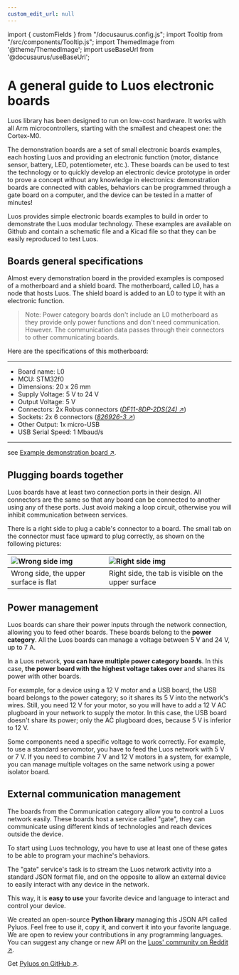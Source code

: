 ```yaml
---
custom_edit_url: null
---
```


import { customFields } from "/docusaurus.config.js";
import Tooltip from "/src/components/Tooltip.js";
import ThemedImage from '@theme/ThemedImage';
import useBaseUrl from '@docusaurus/useBaseUrl';

# A general guide to Luos electronic boards

Luos library has been designed to run on low-cost hardware. It works with all Arm microcontrollers, starting with the smallest and cheapest one: the Cortex-M0.

The demonstration boards are a set of small electronic boards examples, each hosting Luos and providing an electronic function (motor, distance sensor, battery, LED, potentiometer, etc.). These boards can be used to test the technology or to quickly develop an electronic device prototype in order to prove a concept without any knowledge in electronics: demonstration boards are connected with cables, behaviors can be programmed through a gate board on a computer, and the device can be tested in a matter of minutes!

Luos provides simple electronic boards examples to build in order to demonstrate the Luos modular technology. These examples are available on Github and contain a schematic file and a Kicad file so that they can be easily reproduced to test Luos.

## Boards general specifications

Almost every demonstration board in the provided examples is composed of a motherboard and a shield board. The motherboard, called L0, has a <Tooltip def={customFields.node_def}>node</Tooltip> that hosts Luos. The shield board is added to an L0 to type it with an electronic function.

<p align="center">
	<ThemedImage
		sources={{
		light: useBaseUrl('/img/l0-shield-black.png'),
		dark: useBaseUrl('/img/l0-shield-white.png'),
  	}}
	/>
</p>

> Note: Power category boards don't include an L0 motherboard as they provide only power functions and don't need communication. However. The communication data passes through their connectors to other communicating boards.

Here are the specifications of this motherboard:

---

- Board name: L0
- MCU: STM32f0
- Dimensions: 20 x 26 mm
- Supply Voltage: 5 V to 24 V
- Output Voltage: 5 V
- Connectors: 2x Robus connectors (<a href="https://octopart.com/df11-8dp-2ds%2824%29-hirose-39521447" target="_blank">_DF11-8DP-2DS(24) &#8599;_</a>)
- Sockets: 2x 6 connectors (<a href="https://octopart.com/826926-3-te+connectivity-40939547" target="_blank">_826926-3 &#8599;_</a>)
- Other Output: 1x micro-USB
- USB Serial Speed: 1 Mbaud/s

---

see <a href="https://github.com/Luos-io/Examples/tree/master/Hardware" target="_blank">Example demonstration board &#8599;</a>.

## Plugging boards together

Luos boards have at least two connection ports in their design. All connectors are the same so that any board can be connected to another using any of these ports. Just avoid making a loop circuit, otherwise you will inhibit communication between services.

There is a right side to plug a cable's connector to a board. The small tab on the connector must face upward to plug correctly, as shown on the following pictures:

| ![Wrong side img](/img/plug-no.png)   | ![Right side img](/img/plug-yes.png)                |
| :------------------------------------ | :-------------------------------------------------- |
| Wrong side, the upper surface is flat | Right side, the tab is visible on the upper surface |

## Power management

Luos boards can share their power inputs through the network connection, allowing you to feed other boards. These boards belong to the **power category**.
All the Luos boards can manage a voltage between 5 V and 24 V, up to 7 A.

In a Luos network, **you can have multiple power category boards**. In this case, **the power board with the highest voltage takes over** and shares its power with other boards.

For example, for a device using a 12 V motor and a USB board, the USB board belongs to the power category; so it shares its 5 V into the network's wires. Still, you need 12 V for your motor, so you will have to add a 12 V AC plugboard in your network to supply the motor. In this case, the USB board doesn't share its power; only the AC plugboard does, because 5 V is inferior to 12 V.

Some components need a specific voltage to work correctly. For example, to use a standard servomotor, you have to feed the Luos network with 5 V or 7 V. If you need to combine 7 V and 12 V motors in a system, for example, you can manage multiple voltages on the same network using a power isolator board.

## External communication management

The boards from the Communication category allow you to control a Luos network easily. These boards host a service called "gate", they can communicate using different kinds of technologies and reach devices outside the device.

To start using Luos technology, you have to use at least one of these gates to be able to program your machine's behaviors.

The "gate" service's task is to stream the Luos network activity into a standard JSON format file, and on the opposite to allow an external device to easily interact with any device in the network.

This way, it is **easy to use** your favorite device and language to interact and control your device.

We created an open-source **Python library** managing this JSON API called Pyluos. Feel free to use it, copy it, and convert it into your favorite language. We are open to review your contributions in any programming languages. You can suggest any change or new API on the <a href="https://www.reddit.com/r/Luos/" target="_blank">Luos' community on Reddit &#8599;</a>.

Get <a href="https://github.com/Luos-io/Pyluos" target="_blank">Pyluos on GitHub &#8599;</a>.
